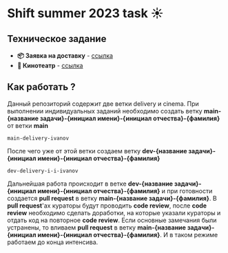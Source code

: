 # **Shift summer 2023 task ☀️**

## Техническое задание
- **📦 Заявка на доставку** - [ссылка](https://docs.google.com/document/d/1CwU2CiXWpHSThaAKixrhf5LsQ6iqcuhnLwlpk-msBE0/edit)
- **🍿 Кинотеатр** - [ссылка](https://docs.google.com/document/d/11Xdss9h8BZwI9VhCS91pFTPTbeQFzomoAzDKHdcSQfA/edit)

## Как работать ? 

Данный репозиторий содержит две ветки delivery и cinema. При выполнении индивидуальных заданий необходимо создать ветку **main-{название задачи}-{инициал имени}-{инициал отчества}-{фамилия}** от ветки **main**

```
main-delivery-ivanov
```

После чего уже от этой ветки создаем ветку **dev-{название задачи}-{инициал имени}-{инициал отчества}-{фамилия}**

```
dev-delivery-i-i-ivanov
```

Дальнейшая работа происходит в ветке **dev-{название задачи}-{инициал имени}-{инициал отчества}-{фамилия}** и при готовности создается **pull request** в ветку **main-{название задачи}-{фамилия}**. 
В **pull request**'ах кураторы будут проводить **code review**, после **code review** необходимо сделать доработки, на которые указали кураторы и отдать код на повторное **code review**. 
Если основные замечания были устранены, то вливаем **pull request** в ветку **main-{название задачи}-{инициал имени}-{инициал отчества}-{фамилия}**. И в таком режиме работаем до конца интенсива.
